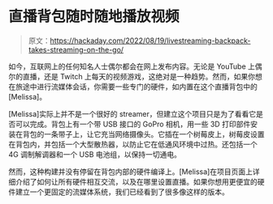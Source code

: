 # 直播背包随时随地播放视频

> 原文：<https://hackaday.com/2022/08/19/livestreaming-backpack-takes-streaming-on-the-go/>

如今，互联网上的任何知名人士偶尔都会在网上发布内容。无论是 YouTube 上偶尔的直播，还是 Twitch 上每天的视频游戏，这绝对是一种趋势。然而，如果你想在旅途中进行流媒体会话，你需要一些专门的硬件，如内置在这个直播背包中的[Melissa]。

[Melissa]实际上并不是一个很好的 streamer，但建立这个项目只是为了看看它是否可以完成。背包上有一个带 USB 接口的 GoPro 相机，用一些 3D 打印部件安装在背包的一条带子上，让它充当网络摄像头。它插在一个树莓皮上，树莓皮设置在背包内，并包括一个大型散热器，以防止它在低通风环境中过热。还包括一个 4G 调制解调器和一个 USB 电池组，以保持一切通电。

然而，这种构建并没有停留在背包内部的硬件编译上。[Melissa]在项目页面上详细介绍了如何让所有硬件相互交流，以及在哪里设置直播。如果你想用更便宜的硬件建立一个更固定的流媒体系统，我们已经看到了很多像这样的版本。